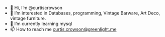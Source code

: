- 👋 Hi, I’m @curtiscrowson
- 👀 I’m interested in Databases, programming, Vintage Barware, Art Deco, vintage furniture.
- 🌱 I’m currently learning mysql
- 📫 How to reach me curtis.crowson@greenlight.me

<!---
curtiscrowson/curtiscrowson is a ✨ special ✨ repository because its `README.md` (this file) appears on your GitHub profile.
You can click the Preview link to take a look at your changes.
--->
